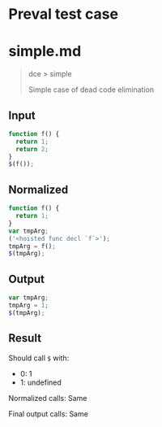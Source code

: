 # Preval test case

# simple.md

> dce > simple
>
> Simple case of dead code elimination

## Input

`````js filename=intro
function f() {
  return 1;
  return 2;
}
$(f());
`````

## Normalized

`````js filename=intro
function f() {
  return 1;
}
var tmpArg;
('<hoisted func decl `f`>');
tmpArg = f();
$(tmpArg);
`````

## Output

`````js filename=intro
var tmpArg;
tmpArg = 1;
$(tmpArg);
`````

## Result

Should call `$` with:
 - 0: 1
 - 1: undefined

Normalized calls: Same

Final output calls: Same

